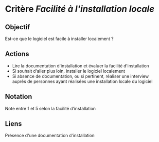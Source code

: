 # Critère *Facilité à l'installation locale*

## Objectif
Est-ce que le logiciel est facile à installer localement ? 

## Actions
- Lire la documentation d'installation et évaluer la facilité d'installation 
- Si souhait d'aller plus loin, installer le logiciel localement
- Si absence de documentation, ou si pertinent, réaliser une interview auprès de personnes ayant réalisées une installation locale du logiciel 
      
## Notation
Note entre 1 et 5 selon la facilité d'installation 

## Liens
Présence d'une documentation d'installation 
